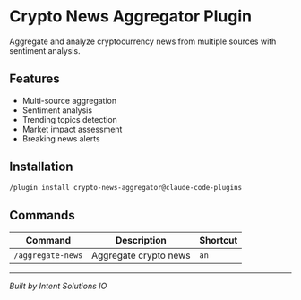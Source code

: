# Crypto News Aggregator Plugin

Aggregate and analyze cryptocurrency news from multiple sources with sentiment analysis.

## Features
- Multi-source aggregation
- Sentiment analysis
- Trending topics detection
- Market impact assessment
- Breaking news alerts

## Installation
```bash
/plugin install crypto-news-aggregator@claude-code-plugins
```

## Commands
| Command | Description | Shortcut |
|---------|-------------|----------|
| `/aggregate-news` | Aggregate crypto news | `an` |

---
*Built by Intent Solutions IO*